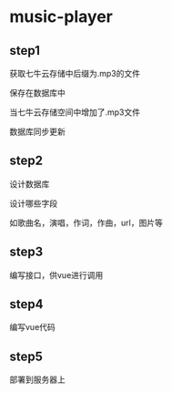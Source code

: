 # music-player

## step1

获取七牛云存储中后缀为.mp3的文件

保存在数据库中

当七牛云存储空间中增加了.mp3文件

数据库同步更新

## step2

设计数据库

设计哪些字段

如歌曲名，演唱，作词，作曲，url，图片等

## step3

编写接口，供vue进行调用

## step4

编写vue代码

## step5

部署到服务器上